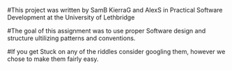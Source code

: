 #This project was written by SamB KierraG and AlexS in Practical Software Development at the University of Lethbridge

#The goal of this assignment was to use proper Software design and structure ultilizing patterns and conventions.

#If you get Stuck on any of the riddles consider googling them, however we chose to make them fairly easy.

